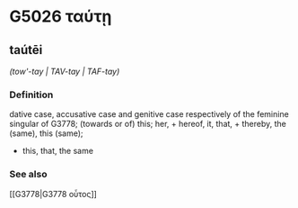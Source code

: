 # G5026 ταύτῃ

## taútēi

_(tow'-tay | TAV-tay | TAF-tay)_

### Definition

dative case, accusative case and genitive case respectively of the feminine singular of G3778; (towards or of) this; her, + hereof, it, that, + thereby, the (same), this (same); 

- this, that, the same

### See also

[[G3778|G3778 οὗτος]]
